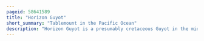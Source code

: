 ```yaml
---
pageid: 58641589
title: "Horizon Guyot"
short_summary: "Tablemount in the Pacific Ocean"
description: "Horizon Guyot is a presumably cretaceous Guyot in the mid-pacific Mountains, Pacific Ocean. It is an elongated Ridge, over 300 Kilometres long and 4. 3 Kilometres high, that stretches in a northeast-southwest Direction and has two flat Tops ; it rises to a minimum Depth of 1,443 Metres. The mid-pacific Mountains lie west of Hawaii and Northeast of the Line Islands."
---
```

